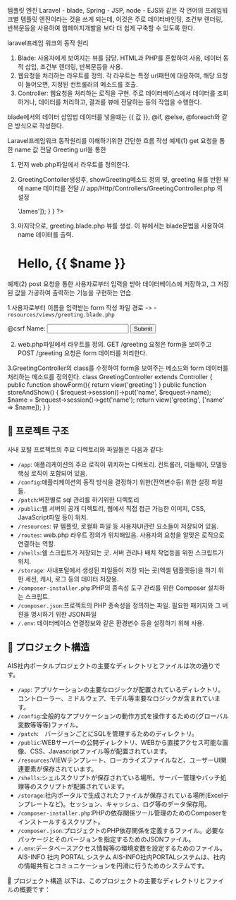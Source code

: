 

템플릿 엔진
  Laravel - blade, Spring - JSP, node - EJS와 같은 각 언어의 프레임워크별 템플릿 엔진이라는 것을 쓰게 되는데, 이것은 주로 데이터바인딩, 조건부 렌더링, 반복문등을 사용하여 웹페이지개발을 보다 더 쉽게 구축할 수 있도록 한다. 

laravel프레임 워크의 동작 원리 
  1. Blade: 사용자에게 보여지는 뷰를 담당. HTML과 PHP를 혼합하여 사용, 데이터 동적 삽입, 조건부 렌더링, 반복문등을 사용.
  2. 웹요청을 처리하는 라우트를 정의. 각 라우트는 특정 url패턴에 대응하여, 해당 요청이 들어오면, 지정된 컨트롤러의 메소드를 호출.
  3. Controller: 웹요청을 처리하는 로직을 구현. 주로 데이터베이스에서 데이터를 조회하거나, 데이터를 처리하고, 결과를 뷰에 전달하는 등의 작업을 수행한다.

blade에서의 데이터 삽입법 
  데이터를 넣을떄는 {{ 값 }}, @if, @else, @foreach와 같은 방식으로 작성한다.


Laravel프레임워크 동작원리를 이해하기위한 간단한 흐름 작성
 예제(1) get 요청을 통한 name 값 전달
Greeting url을 통한 
1. 먼저 web.php파일에서 라우트를 정의한다.   <!-- resources/views/greeting.blade.php -->
    <?php
    Route::get('/greeting', 'GreetingController@showGreeting');
    ?>

2. GreetingContoller생성후, showGreeting메소드 정의 및, greeting 뷰를 반환 뷰에 name 데이터를 전달 
    // app/Http/Controllers/GreetingController.php 의 설정 
    <?php
    namespace App\Http\Controllers;
    use Illuminate\Http\Request;
    class GreetingController extends Controller
    {
        public function showGreeting()
        {
        return view('greeting', ['name' => 'James']);
        }
    }
    ?>

3. 마지막으로, greeting.blade.php 뷰를 생성. 이 뷰에서는 blade문법을 사용하여 name 데이터를 출력.

    <html>
     <body>
      <h1>Hello, {{ $name }}</h1>
     </body>
    </html>

예제(2) post 요청을 통한 사용자로부터 입력을 받아 데이터베이스에 저장하고, 그 저장된 값을 가공하여 출력하는 기능을 구현하는 연습.

1.사용자로부터 이름을 입력받는 form  작성 파일 경로 ->  - `resources/views/greeting.blade.php`
    <html>
        <body>
            <form method="POST" action="/greeting">
                @csrf
                <label for="name">Name:</label>
                <input type="text" id="name" name="name">
                <input type="submit" value="Submit">
            </form>
        </body>
    </html>

2. web.php파일에서 라우트를 정의. GET /greeting 요청은 form을 보여주고 POST /greeting 요청은 form 데이터를 처리한다.

    <?php
    Route::get('greeting', 'GreetingController@showForm');
    Route::post('greeting', 'GreetingController@storeAndShowGreeting');
    ?>

3.GreetingController의 class를 수정하여 form을 보여주는 메소드와 form 데이터를 처리하는 메소드를 정의힌다. 
    class GreetingController extends Controller
    {
        public function showForm(){
            return view('greeting')
        }
        public function storeAndShow()
    {
        $request->session()->put('name', $request->name);
        $name = $request->session()->get('name');
        return view('greeting', ['name' => $name]);
    }
    }

## 📂 프로젝트 구조
사내 포털 프로젝트의 주요 디렉토리와 파일들은 다음과 같다:
- `/app`: 애플리케이션의 주요 로직이 위치하는 디렉토리. 컨트롤러, 미들웨어, 모델등 핵심 로직이 포함되어 있음.
- `/config`:애플리케이션의 동작 방식을 결정하기 위한(전역변수등) 위한 설정 파일들.
- `/patch`:버젼별로 sql 관리를 하기위한 디렉토리 
- `/public`:웹 서버의 공개 디렉토리, 웹에서 직접 접근 가능한 이미지, CSS, JavaScript파일 등이 위치.
- `/resources`: 뷰 템플릿, 로컬화 파일 등 사용자UI관련 요소들이 저장되어 있음.
- `/routes`: web.php 라우트 정의가 위치해있음. 사용자의 요청을 알맞은 로직으로 연결하는 역할.
- `/shells`:쉘 스크립트가 저장되는 곳. 서버 관리나 배치 작업등을 위한 스크립트가 위치. 
- `/storage`: 사내포털에서 생성된 파일들이 저장 되는 곳(엑셀 템플렛등)을 하기 위한  세션, 캐시, 로그 등의 데이터 저장용. 
- `/composer-installer.php`:PHP의 종속성 도구 관리를 위한 Composer 설치하는 스크립트.
- `/composer.json`:프로젝트의 PHP 종속성을 정의하는 파일. 필요한 패키지와 그 버젼을 명시하기 위한 JSON파일
- `/.env`: 데이터베이스 연결정보와 같은 환경변수 등을 설정하기 위해 사용.  

## 📂 プロジェクト構造
AIS社内ポータルプロジェクトの主要なディレクトリとファイルは次の通りです。

- `/app`: アプリケーションの主要なロジックが配置されているディレクトリ。コントローラー、ミドルウェア、モデル等主要なロジックが含まれています。
- `/config`:全般的なアプリケーションの動作方式を操作するための(グローバル変数等等等)ファイル。
- `/patch`:　バージョンごとにSQLを管理するためのディレクトリ。
- `/public`:WEBサーバーの公開ディレクトリ、WEBから直接アクセス可能な画像、CSS、Javascriptファイル等が配置されています。
- `/resources`:VIEWテンプレート、ローカライズファイルなど、ユーザーUI関連要素が保存されています。
- `/shells`:シェルスクリプトが保存されている場所。サーバー管理やバッチ処理等のスクリプトが配置されています。
- `/storage`:社内ポータルで生成されたファイルが保存されている場所(Excelテンプレートなど)。セッション、キャッシュ、ログ等のデータ保存用。
- `/composer-installer.php`:PHPの依存関係ツール管理のためのComposerをインストールするスクリプト。
- `/composer.json`:プロジェクトのPHP依存関係を定義するファイル。必要なパッケージとそのバージョンを指定するためのJSONファイル。
- `/.env`:データベースアクセス情報等の環境変数を設定するためのファイル。
AIS-INFO 社内 PORTAL システム
AIS-INFO社内PORTALシステムは、社内の情報共有とコミュニケーションを円滑に行うためのシステムです。

📂 プロジェクト構造
以下は、このプロジェクトの主要なディレクトリとファイルの概要です：